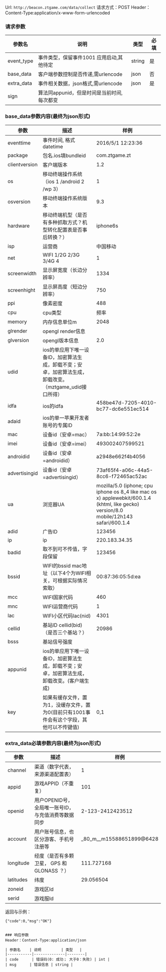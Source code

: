 Url: `http://beacon.ztgame.com/data/collect`
请求方式：POST
Header：Content-Type:application/x-www-form-urlencoded

### 请求参数

| 参数名   | 说明   | 类型   | 必填 |
|----------|--------|--------|------|
| event_type   | 事件类型，保留事件1001 应用启动,其他待定 | string | 是   |
| base_data   | 客户端参数控制是否传递,需urlencode | json | 否   |
| extra_data   | 事件相关数据，json格式,需urlencode | json | 是   |
| sign | 算法同appunid，但是时间是当前时间,每次都变 ||

### base_data参数内容(最终为json形式)

|参数|描述|样例|
|---|---|---|
|eventtime|事件时间, 格式 datetime|2016/5/1 12:23:36|
|package|包名.ios填bundleid|com.ztgame.zt|
|clientversion|客户端版本|1.2|
|os|移动终端操作系统（ios 1 /android 2 /wp 3）|1|
|osversion|移动终端操作系统版本|9.3|
|hardware|移动终端机型（是否有多种抓取方式？机型转化配置表是否事后转换？）|iphone6s|
|isp|运营商| 中国移动 |
|net|WIFI 1/2G 2/3G 3/4G 4|1|
|screenwidth|显示屏宽度（长边分辨率）|1334|
|screenhight|显示屏高度（短边分辨率）|750|
|ppi|像素密度|488|
|cpu|cpu类型|频率|核数|A9|1.8|2|
|memory|内存信息单位m|2048|
|glrender|opengl render信息||
|glversion|opengl版本信息|2.0|
|udid|ios的单应用下唯一设备ID，加密算法生成，卸载不变；安卓，加密算法生成，卸载改变。（mztgame_udid接口所得）||
|idfa|ios的idfa|458be47d-7205-4010-bc77-dc6e551ec514|
|adaid|ios的单一苹果开发者账号的专属ID||
|mac|设备id（安卓=mac）|7a:bb:14:99:52:2e|
|imei|设备id（安卓=imei）|493002407599521|
|androidid|设备id（安卓=androidid）|a2948e662f4b4056|
|advertisingid|设备id（安卓=advertisingid）|73af65f4-a06c-44a5-8cc6-f72465ac52ac|
|ua|浏览器UA|mozilla/5.0 (iphone; cpu iphone os 8_4 like mac os x) applewebkit/600.1.4 (khtml, like gecko) version/8.0 mobile/12h143 safari/600.1.4|
|adid|广告ID|123456|
|ip|ip|220.183.34.35|
|badid|取不到可不传值，字段保留|123456|
|bssid|WIFI的bssid mac地址（以下4个为WIFI相关，可根据实际情况索取）|00:87:36:05:5d:ea|
|mcc|WIFI国家代码|460|
|mnc|WIFI运营商代码|1|
|lac|WIFI小区代码lac(nid)|4301|
|cellid|基站ID cellid(bid)（是否三个基站？）|20986|
|bsss|基站信号强度||
|appunid|ios的单应用下唯一设备ID，加密算法生成，卸载不变；安卓，加密算法生成，卸载改变。(客户端生成)||
|key|如果有缓存文件，置为1，没缓存文件，置为0(目前只有1001事件会有这个字段，其他可以不传键值)| 0,1|

### extra_data必填参数内容(最终为json形式)

|参数|描述|样例|
|---|---|---|
|channel|渠道（数字代表，来源渠道配置表）|1|
|appid|游戏APPID（不重复）|101|
|openid|用户OPENID号，全局唯一账号ID，与充值消费等数据同步|2-123-2412423512|
|account|用户账号信息，也区分游客、手机号注册等|_80_m__m15588651899@6428|
|longitude|经度（是否有多颗卫星， GPS 和 GLONASS ？）|111.727168|
|latitudes|纬度|29.056504|
|zoneid|游戏区Id||
|serid|游戏服Id||

返回与示例：
```
{"code":0,"msg":"OK"}


### 响应参数
Header：Content-Type:application/json

| 参数名    | 说明         | 类型   |
|-----------|--------------|--------|
| code      | 错误码(0: 成功； 大于0：失败) | int |
| msg      | 错误信息 | string |



